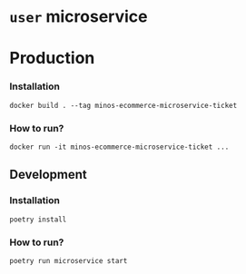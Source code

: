 # `user` microservice

# Production

### Installation

```shell
docker build . --tag minos-ecommerce-microservice-ticket
```

### How to run?

```shell
docker run -it minos-ecommerce-microservice-ticket ...
```

## Development

### Installation

```shell
poetry install
```

### How to run?

```shell
poetry run microservice start
```
